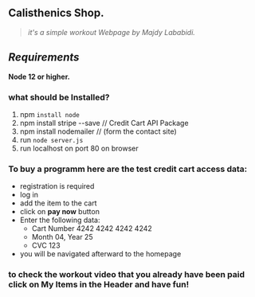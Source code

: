 ## Calisthenics Shop.

>*it's a simple workout Webpage by Majdy Lababidi.*

## *Requirements*
**Node 12 or higher.**

### what should be Installed?
1. npm `install node`
2. npm install stripe --save // Credit Cart API Package
3. npm install nodemailer // (form the contact site)
4. run `node server.js`
5. run localhost on port 80 on browser


### To buy a programm here are the test credit cart access data:
+ registration is required
+ log in
+ add the item to the cart
+ click on **pay now** button
+ Enter the following data:
    - Cart Number 4242 4242 4242 4242
    -  Month 04, Year 25
    - CVC 123
+ you will be navigated afterward to the homepage
### to check the workout video that you already have been paid click on My Items in the Header and have fun!
